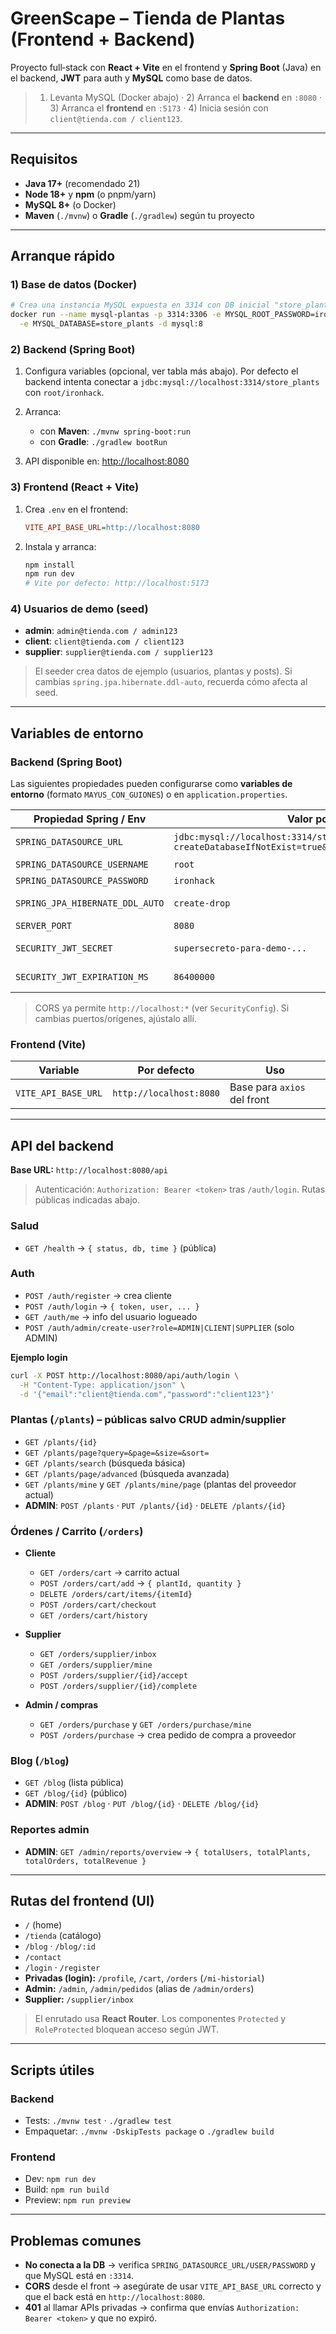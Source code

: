 # GreenScape – Tienda de Plantas (Frontend + Backend)

Proyecto full‑stack con **React + Vite** en el frontend y **Spring Boot** (Java) en el backend, **JWT** para auth y **MySQL** como base de datos.

>
> 1. Levanta MySQL (Docker abajo) · 2) Arranca el **backend** en `:8080` · 3) Arranca el **frontend** en `:5173` · 4) Inicia sesión con `client@tienda.com / client123`.

---

## Requisitos

* **Java 17+** (recomendado 21)
* **Node 18+** y **npm** (o pnpm/yarn)
* **MySQL 8+** (o Docker)
* **Maven** (`./mvnw`) o **Gradle** (`./gradlew`) según tu proyecto

---

## Arranque rápido

### 1) Base de datos (Docker)

```bash
# Crea una instancia MySQL expuesta en 3314 con DB inicial "store_plants"
docker run --name mysql-plantas -p 3314:3306 -e MYSQL_ROOT_PASSWORD=ironhack \
  -e MYSQL_DATABASE=store_plants -d mysql:8
```

### 2) Backend (Spring Boot)

1. Configura variables (opcional, ver tabla más abajo). Por defecto el backend intenta conectar a `jdbc:mysql://localhost:3314/store_plants` con `root/ironhack`.
2. Arranca:

   * con **Maven**: `./mvnw spring-boot:run`
   * con **Gradle**: `./gradlew bootRun`
3. API disponible en: [http://localhost:8080](http://localhost:8080)

### 3) Frontend (React + Vite)

1. Crea `.env` en el frontend:

   ```ini
   VITE_API_BASE_URL=http://localhost:8080
   ```
2. Instala y arranca:

   ```bash
   npm install
   npm run dev
   # Vite por defecto: http://localhost:5173
   ```

### 4) Usuarios de demo (seed)

* **admin**: `admin@tienda.com / admin123`
* **client**: `client@tienda.com / client123`
* **supplier**: `supplier@tienda.com / supplier123`

> El seeder crea datos de ejemplo (usuarios, plantas y posts). Si cambias `spring.jpa.hibernate.ddl-auto`, recuerda cómo afecta al seed.

---

## Variables de entorno

### Backend (Spring Boot)

Las siguientes propiedades pueden configurarse como **variables de entorno** (formato `MAYUS_CON_GUIONES`) o en `application.properties`.

| Propiedad Spring / Env          | Valor por defecto                                                                                        | Descripción                                |
| ------------------------------- | -------------------------------------------------------------------------------------------------------- | ------------------------------------------ |
| `SPRING_DATASOURCE_URL`         | `jdbc:mysql://localhost:3314/store_plants?createDatabaseIfNotExist=true&useSSL=false&serverTimezone=UTC` | Cadena de conexión MySQL                   |
| `SPRING_DATASOURCE_USERNAME`    | `root`                                                                                                   | Usuario DB                                 |
| `SPRING_DATASOURCE_PASSWORD`    | `ironhack`                                                                                               | Password DB                                |
| `SPRING_JPA_HIBERNATE_DDL_AUTO` | `create-drop`                                                                                            | Esquema: `create-drop`/`update`/`validate` |
| `SERVER_PORT`                   | `8080`                                                                                                   | Puerto del backend                         |
| `SECURITY_JWT_SECRET`           | `supersecreto-para-demo-...`                                                                             | **Cámbialo en local/prod**                 |
| `SECURITY_JWT_EXPIRATION_MS`    | `86400000`                                                                                               | Expiración del JWT en ms                   |

> CORS ya permite `http://localhost:*` (ver `SecurityConfig`). Si cambias puertos/orígenes, ajústalo allí.

### Frontend (Vite)

| Variable            | Por defecto             | Uso                         |
| ------------------- | ----------------------- | --------------------------- |
| `VITE_API_BASE_URL` | `http://localhost:8080` | Base para `axios` del front |

---

## API del backend

**Base URL:** `http://localhost:8080/api`

> Autenticación: `Authorization: Bearer <token>` tras `/auth/login`. Rutas públicas indicadas abajo.

### Salud

* `GET /health` → `{ status, db, time }` (pública)

### Auth

* `POST /auth/register` → crea cliente
* `POST /auth/login` → `{ token, user, ... }`
* `GET /auth/me` → info del usuario logueado
* `POST /auth/admin/create-user?role=ADMIN|CLIENT|SUPPLIER` (solo ADMIN)

**Ejemplo login**

```bash
curl -X POST http://localhost:8080/api/auth/login \
  -H "Content-Type: application/json" \
  -d '{"email":"client@tienda.com","password":"client123"}'
```

### Plantas (`/plants`) – públicas salvo CRUD admin/supplier

* `GET /plants/{id}`
* `GET /plants/page?query=&page=&size=&sort=`
* `GET /plants/search` (búsqueda básica)
* `GET /plants/page/advanced` (búsqueda avanzada)
* `GET /plants/mine` y `GET /plants/mine/page` (plantas del proveedor actual)
* **ADMIN**: `POST /plants` · `PUT /plants/{id}` · `DELETE /plants/{id}`

### Órdenes / Carrito (`/orders`)

* **Cliente**

  * `GET /orders/cart` → carrito actual
  * `POST /orders/cart/add` → `{ plantId, quantity }`
  * `DELETE /orders/cart/items/{itemId}`
  * `POST /orders/cart/checkout`
  * `GET /orders/cart/history`
* **Supplier**

  * `GET /orders/supplier/inbox`
  * `GET /orders/supplier/mine`
  * `POST /orders/supplier/{id}/accept`
  * `POST /orders/supplier/{id}/complete`
* **Admin / compras**

  * `GET /orders/purchase` y `GET /orders/purchase/mine`
  * `POST /orders/purchase` → crea pedido de compra a proveedor

### Blog (`/blog`)

* `GET /blog` (lista pública)
* `GET /blog/{id}` (público)
* **ADMIN**: `POST /blog` · `PUT /blog/{id}` · `DELETE /blog/{id}`

### Reportes admin

* **ADMIN**: `GET /admin/reports/overview` → `{ totalUsers, totalPlants, totalOrders, totalRevenue }`

---

## Rutas del frontend (UI)

* `/` (home)
* `/tienda` (catálogo)
* `/blog` · `/blog/:id`
* `/contact`
* `/login` · `/register`
* **Privadas (login):** `/profile`, `/cart`, `/orders` (`/mi-historial`)
* **Admin:** `/admin`, `/admin/pedidos` (alias de `/admin/orders`)
* **Supplier:** `/supplier/inbox`

> El enrutado usa **React Router**. Los componentes `Protected` y `RoleProtected` bloquean acceso según JWT.

---

## Scripts útiles

### Backend

* Tests: `./mvnw test` · `./gradlew test`
* Empaquetar: `./mvnw -DskipTests package` o `./gradlew build`

### Frontend

* Dev: `npm run dev`
* Build: `npm run build`
* Preview: `npm run preview`

---

## Problemas comunes

* **No conecta a la DB** → verifica `SPRING_DATASOURCE_URL/USER/PASSWORD` y que MySQL está en `:3314`.
* **CORS** desde el front → asegúrate de usar `VITE_API_BASE_URL` correcto y que el back está en `http://localhost:8080`.
* **401** al llamar APIs privadas → confirma que envías `Authorization: Bearer <token>` y que no expiró.


